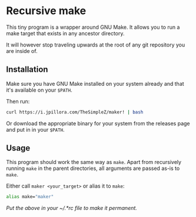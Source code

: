 # Recursive make

This tiny program is a wrapper around GNU Make.
It allows you to run a make target that exists in any ancestor directory.

It will however stop traveling upwards at the root of any git repository you are inside of.

## Installation

Make sure you have GNU Make installed on your system already
and that it's available on your `$PATH`.

Then run:
```bash
curl https://i.jpillora.com/TheSimpleZ/maker! | bash
```

Or download the appropriate binary for your system from the releases page and put in in your `$PATH`.

## Usage

This program should work the same way as `make`. Apart from recursively running `make` in the parent directories, all arguments are passed as-is to `make`.

Either call `maker <your_target>` or alias it to `make`:

```bash
alias make="maker"
```

_Put the above in your ~/.*rc file to make it permanent._